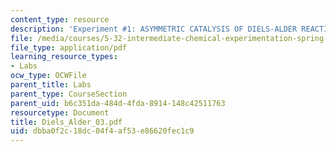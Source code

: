 ```yaml
---
content_type: resource
description: 'Experiment #1: ASYMMETRIC CATALYSIS OF DIELS-ALDER REACTIONS'
file: /media/courses/5-32-intermediate-chemical-experimentation-spring-2003/dbba0f2c18dc04f4af53e86620fec1c9_Diels_Alder_03.pdf
file_type: application/pdf
learning_resource_types:
- Labs
ocw_type: OCWFile
parent_title: Labs
parent_type: CourseSection
parent_uid: b6c351da-484d-4fda-8914-148c42511763
resourcetype: Document
title: Diels_Alder_03.pdf
uid: dbba0f2c-18dc-04f4-af53-e86620fec1c9
---
```

